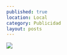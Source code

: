 ```yaml
---
published: true
location: Local
category: Publicidad
layout: posts
---
```


![](http://i.imgur.com/DHwULntm.jpg)
